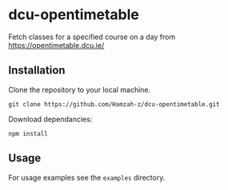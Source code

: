 # dcu-opentimetable
Fetch classes for a specified course on a day from https://opentimetable.dcu.ie/

## Installation

Clone the repository to your local machine.

```git clone https://github.com/Hamzah-z/dcu-opentimetable.git```

Download dependancies:

  ```npm install```
  
## Usage

For usage examples see the `examples` directory.
